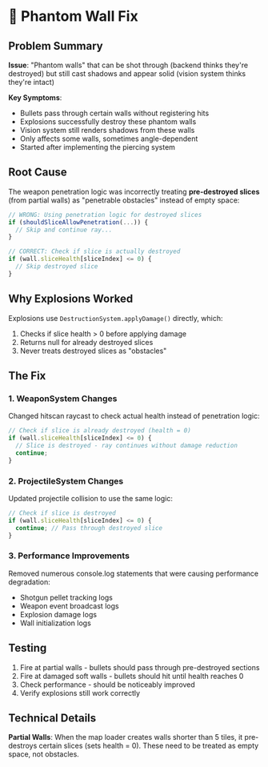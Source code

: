 # 🔧 Phantom Wall Fix

## Problem Summary

**Issue**: "Phantom walls" that can be shot through (backend thinks they're destroyed) but still cast shadows and appear solid (vision system thinks they're intact)

**Key Symptoms**:
- Bullets pass through certain walls without registering hits
- Explosions successfully destroy these phantom walls
- Vision system still renders shadows from these walls
- Only affects some walls, sometimes angle-dependent
- Started after implementing the piercing system

## Root Cause

The weapon penetration logic was incorrectly treating **pre-destroyed slices** (from partial walls) as "penetrable obstacles" instead of empty space:

```typescript
// WRONG: Using penetration logic for destroyed slices
if (shouldSliceAllowPenetration(...)) {
  // Skip and continue ray...
}

// CORRECT: Check if slice is actually destroyed
if (wall.sliceHealth[sliceIndex] <= 0) {
  // Skip destroyed slice
}
```

## Why Explosions Worked

Explosions use `DestructionSystem.applyDamage()` directly, which:
1. Checks if slice health > 0 before applying damage
2. Returns null for already destroyed slices
3. Never treats destroyed slices as "obstacles"

## The Fix

### 1. WeaponSystem Changes

Changed hitscan raycast to check actual health instead of penetration logic:

```typescript
// Check if slice is already destroyed (health = 0)
if (wall.sliceHealth[sliceIndex] <= 0) {
  // Slice is destroyed - ray continues without damage reduction
  continue;
}
```

### 2. ProjectileSystem Changes

Updated projectile collision to use the same logic:

```typescript
// Check if slice is destroyed
if (wall.sliceHealth[sliceIndex] <= 0) {
  continue; // Pass through destroyed slice
}
```

### 3. Performance Improvements

Removed numerous console.log statements that were causing performance degradation:
- Shotgun pellet tracking logs
- Weapon event broadcast logs
- Explosion damage logs
- Wall initialization logs

## Testing

1. Fire at partial walls - bullets should pass through pre-destroyed sections
2. Fire at damaged soft walls - bullets should hit until health reaches 0
3. Check performance - should be noticeably improved
4. Verify explosions still work correctly

## Technical Details

**Partial Walls**: When the map loader creates walls shorter than 5 tiles, it pre-destroys certain slices (sets health = 0). These need to be treated as empty space, not obstacles. 